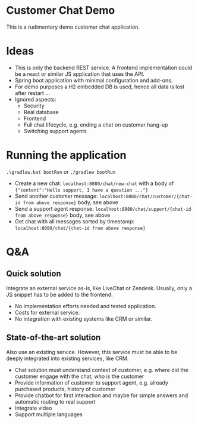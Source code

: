 Customer Chat Demo
==================

This is a rudimentary demo customer chat application.

# Ideas

- This is only the backend REST service. A frontend implementation could be a react or similar JS application that uses the API.
- Spring boot application with minimal configuration and add-ons.
- For demo purposes a H2 embedded DB is used, hence all data is lost after restart ...
- Ignored aspects:
  - Security
  - Real database
  - Frontend
  - Full chat lifecycle, e.g. ending a chat on customer hang-up
  - Switching support agents


# Running the application

`.\gradlew.bat bootRun` or `./gradlew bootRun`

- Create a new chat: `localhost:8080/chat/new-chat` with a body of `{"content":"Hello support, I have a question ..."}`
- Send another customer message: `localhost:8080/chat/customer/{chat-id from above response}` body, see above
- Send a support agent response: `localhost:8080/chat/support/{chat-id from above response}` body, see above
- Get chat with all messages sorted by timestamp: `localhost:8080/chat/{chat-id from above response}`

# Q&A

## Quick solution

Integrate an external service as-is, like LiveChat or Zendesk. Usually, only a JS snippet has to be added to the frontend.

- No implementation efforts needed and tested application.
- Costs for external service.
- No integration with existing systems like CRM or similar.

## State-of-the-art solution

Also use an existing service. However, this service must be able to be deeply integrated into existing services, like CRM.

- Chat solution must understand context of customer, e.g. where did the customer engage with the chat, who is the customer
- Provide information of customer to support agent, e.g. already purchased products, history of customer
- Provide chatbot for first interaction and maybe for simple answers and automatic routing to real support
- Integrate video
- Support multiple languages